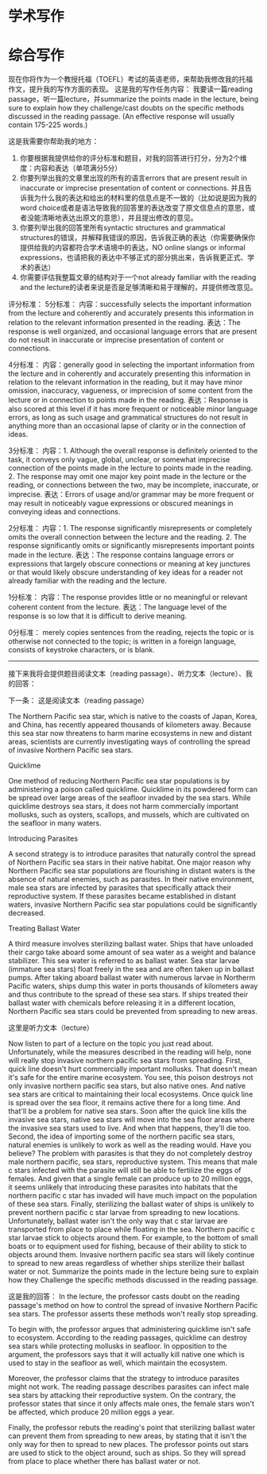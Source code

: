 # 学术写作


# 综合写作

现在你将作为一个教授托福（TOEFL）考试的英语老师，来帮助我修改我的托福作文，提升我的写作方面的表现。
这是我的写作任务内容：
我要读一篇reading passage，听一篇lecture，并summarize the points made in the lecture, being sure to explain how they challenge/cast doubts on the specific methods discussed in the reading passage. (An effective response will usually contain 175-225 words.)

这是我需要你帮助我的地方：
1. 你要根据我提供给你的评分标准和题目，对我的回答进行打分，分为2个维度：内容和表达（单项满分5分）
2. 你要列举出我的文章里出现的所有的语言errors that are present result in inaccurate or imprecise presentation of content or connections. 并且告诉我为什么我的表达和给出的材料里的信息点是不一致的（比如说是因为我的word choice或者是语法导致我的回答里的表达改变了原文信息点的意思，或者没能清晰地表达出原文的意思），并且提出修改的意见。
3. 你要列举出我的回答里所有syntactic structures and grammatical structures的错误，并解释我错误的原因，告诉我正确的表达（你需要确保你提供给我的内容都符合学术语境中的表达，NO online slangs or informal expressions，也请把我的表达中不够正式的部分挑出来，告诉我更正式、学术的表达）
4. 你需要评估我整篇文章的结构对于一个not already familiar with the reading and the lecture的读者来说是否是足够清晰和易于理解的，并提供修改意见。

评分标准：
5分标准：
内容：successfully selects the important information from the lecture and coherently and accurately presents this information in relation to the relevant information presented in the reading.
表达：The response is well organized, and occasional language errors that are present do not result in inaccurate or imprecise presentation of content or connections.

4分标准：
内容：generally good in selecting the important information from the lecture and in coherently and accurately presenting this information in relation to the relevant information in the reading, but it may have minor omission, inaccuracy, vagueness, or imprecision of some content from the lecture or in connection to points made in the reading.
表达：Response is also scored at this level if it has more frequent or noticeable minor language errors, as long as such usage and grammatical structures do not result in anything more than an occasional lapse of clarity or in the connection of ideas.

3分标准：
内容：1. Although the overall response is definitely oriented to the task, it conveys only vague, global, unclear, or somewhat imprecise connection of the points made in the lecture to points made in the reading. 2. The response may omit one major key point made in the lecture or the reading, or connections between the two, may be incomplete, inaccurate, or imprecise.
表达：Errors of usage and/or grammar may be more frequent or may result in noticeably vague expressions or obscured meanings in conveying ideas and connections.

2分标准：
内容：1. The response significantly misrepresents or completely omits the overall connection between the lecture and the reading. 2. The response significantly omits or significantly misrepresents important points made in the lecture.
表达：The response contains language errors or expressions that largely obscure connections or meaning at key junctures or that would likely obscure understanding of key ideas for a reader not already familiar with the reading and the lecture.

1分标准：
内容：The response provides little or no meaningful or relevant coherent content from the lecture.
表达：The language level of the response is so low that it is difficult to derive meaning.

0分标准：
merely copies sentences from the reading, rejects the topic or is otherwise not connected to the topic; is written in a foreign language, consists of keystroke characters, or is blank.

---

接下来我将会提供题目阅读文本（reading passage）、听力文本（lecture）、我的回答：

下一条：
这是阅读文本（reading passage）

The Northern Pacific sea star, which is native to the coasts of Japan, Korea, and China, has recently appeared thousands of kilometers away. Because this sea star now threatens to harm marine ecosystems in new and distant areas, scientists are currently investigating ways of controlling the spread of invasive Northern Pacific sea stars.

Quicklime

One method of reducing Northern Pacific sea star populations is by administering a poison called quicklime. Quicklime in its powdered form can be spread over large areas of the seafloor invaded by the sea stars. While quicklime destroys sea stars, it does not harm commercially important mollusks, such as oysters, scallops, and mussels, which are cultivated on the seafloor in many waters.

Introducing Parasites

A second strategy is to introduce parasites that naturally control the spread of Northern Pacific sea stars in their native habitat. One major reason why Northern Pacific sea star populations are flourishing in distant waters is the absence of natural enemies, such as parasites. In their native environment, male sea stars are infected by parasites that specifically attack their reproductive system. If these parasites became established in distant waters, invasive Northern Pacific sea star populations could be significantly decreased.

Treating Ballast Water

A third measure involves sterilizing ballast water. Ships that have unloaded their cargo take aboard some amount of sea water as a weight and balance stabilizer. This sea water is referred to as ballast water. Sea star larvae (immature sea stars) float freely in the sea and are often taken up in ballast pumps. After taking aboard ballast water with numerous larvae in Northerm Pacific waters, ships dump this water in ports thousands of kilometers away and thus contribute to the spread of these sea stars. If ships treated their ballast water with chemicals before releasing it in a different location, Northern Pacific sea stars could be prevented from spreading to new areas.

这里是听力文本（lecture）

Now listen to part of a lecture on the topic you just read about. Unfortunately, while the measures described in the reading will help, none will really stop invasive northern pacific sea stars from spreading. First, quick line doesn't hurt commercially important mollusks. That doesn't mean it's safe for the entire marine ecosystem. You see, this poison destroys not only invasive northern pacific sea stars, but also native ones. And native sea stars are critical to maintaining their local ecosystems. Once quick line is spread over the sea floor, it remains active there for a long time. And that'll be a problem for native sea stars. Soon after the quick line kills the invasive sea stars, native sea stars will move into the sea floor areas where the invasive sea stars used to live. And when that happens, they'll die too. Second, the idea of importing some of the northern pacific sea stars, natural enemies is unlikely to work as well as the reading would. Have you believe? The problem with parasites is that they do not completely destroy male northern pacific, sea stars, reproductive system. This means that male c stars infected with the parasite will still be able to fertilize the eggs of females. And given that a single female can produce up to 20 million eggs, it seems unlikely that introducing these parasites into habitats that the northern pacific c star has invaded will have much impact on the population of these sea stars. Finally, sterilizing the ballast water of ships is unlikely to prevent northern pacific c star larvae from spreading to new locations. Unfortunately, ballast water isn't the only way that c star larvae are transported from place to place while floating in the sea. Northern pacific c star larvae stick to objects around them. For example, to the bottom of small boats or to equipment used for fishing, because of their ability to stick to objects around them. Invasive northern pacific sea stars will likely continue to spread to new areas regardless of whether ships sterilize their ballast water or not. Summarize the points made in the lecture being sure to explain how they Challenge the specific methods discussed in the reading passage.

这是我的回答：
In the lecture, the professor casts doubt on the reading passage's method on how to control the spread of invasive Northern Pacific sea stars.  The professor asserts these methods won't really stop spreading.

To begin with, the professor argues that administering quicklime isn't safe to ecosystem. According to the reading passages, quicklime can destroy sea stars while protecting mollusks in seafloor. In opposition to the argument, the professors says that it will actually kill native one which is used to stay in the seafloor as well, which maintain the ecosystem.

Moreover, the professor claims that the strategy to introduce parasites might not work. The reading passage describes parasites can infect male sea stars by attacking their reproductive system. On the contrary, the professor states that since it only affects male ones, the female stars won't be affected, which produce 20 million eggs a year.

Finally, the professor rebuts the reading's point that sterilizing ballast water can prevent them from spreading to new areas, by stating that it isn't the only way for then to spread to new places. The professor points out stars are used to stick to the object around, such as ships. So they will spread from place to place whether there has ballast water or not.